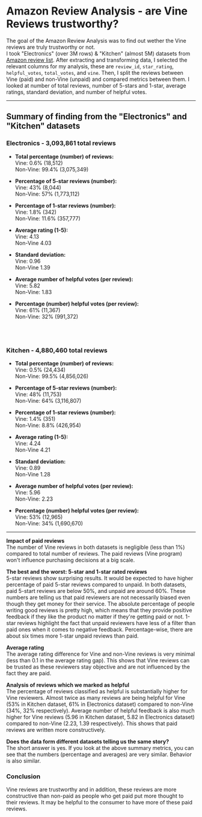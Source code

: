 # Amazon Review Analysis - are Vine Reviews trustworthy?

The goal of the Amazon Review Analysis was to find out wether the Vine reviews are truly trustworthy or not. <br>
I took "Electronics" (over 3M rows) & "Kitchen" (almost 5M) datasets from [Amazon review list](https://s3.amazonaws.com/amazon-reviews-pds/tsv/index.txt). After extracting and transforming data, I selected the relevant columns for my analysis, these are `review_id`, `star_rating`, `helpful_votes`, `total_votes`, and `vine`. Then, I split the reviews between Vine (paid) and non-Vine (unpaid) and compared metrics between them. I looked at number of total reviews, number of 5-stars and 1-star, average ratings, standard deviation, and number of helpful votes. <br>

---

## Summary of finding from the "Electronics" and "Kitchen" datasets <br>

### Electronics - 3,093,861 total reviews <br>

* **Total percentage (number) of reviews:** <br>
Vine:           0.6% (18,512) <br>
Non-Vine:       99.4% (3,075,349) <br>

* **Percentage of 5-star reviews (number):**    
Vine:           43% (8,044)<br>
Non-Vine:       57% (1,773,112)<br>

* **Percentage of 1-star reviews (number):**    
Vine:           1.8% (342)<br>
Non-Vine:       11.6% (357,777) <br>

* **Average rating (1-5):** <br>
Vine:           4.13 <br>
Non-Vine        4.03 <br>

* **Standard deviation:** <br>
Vine:           0.96 <br>
Non-Vine        1.39 <br>

* **Average number of helpful votes (per review):** <br>
Vine:           5.82 <br>
Non-Vine:       1.83 <br>

* **Percentage (number) helpful votes (per review):** <br>
Vine:           61% (11,367) <br>
Non-Vine:       32% (991,372) <br>
<br>
<br>

### Kitchen - 4,880,460 total reviews <br>

* **Total percentage (number) of reviews:** <br>
Vine:           0.5% (24,434) <br>
Non-Vine:       99.5% (4,856,026) <br>

* **Percentage of 5-star reviews (number):**   
Vine:           48% (11,753) <br>
Non-Vine:       64% (3,116,807) <br>

* **Percentage of 1-star reviews (number):**   
Vine:           1.4% (351)<br>
Non-Vine:       8.8% (426,954) <br>

* **Average rating (1-5):** <br>
Vine:           4.24<br>
Non-Vine        4.21 <br>

* **Standard deviation:** <br>
Vine:           0.89<br>
Non-Vine        1.28 <br>

* **Average number of helpful votes (per review):** <br>
Vine:           5.96<br>
Non-Vine:       2.23 <br>

* **Percentage (number) helpful votes (per review):** <br>
Vine:           53% (12,965)<br>
Non-Vine:       34% (1,690,670) <br>

---------

**Impact of paid reviews** <br>
The number of Vine reviews in both datasets is negligible (less than 1%) compared to total number of reviews. The paid reviews (Vine program) won't influence purchasing decisions at a big scale.  <br>

**The best and the worst: 5-star and 1-star rated reviews** <br>
5-star reviews show surprising results. It would be expected to have higher percentage of paid 5-star reviews compared to unpaid. In both datasets, paid 5-start reviews are below 50%, and unpaid are around 60%. These numbers are telling us that paid reviewers are not necessarily biased even though they get money for their service. The absolute percentage of people writing good reviews is pretty high, which means that they provide positive feedback if they like the product no matter if they're getting paid or not.
1-star reviews highlight the fact that unpaid reviewers have less of a filter than paid ones when it comes to negative feedback. Percentage-wise, there are about six times more 1-star unpaid reviews than paid. <br>

**Average rating** <br>
The average rating difference for Vine and non-Vine reviews is very minimal (less than 0.1 in the average rating gap). This shows that Vine reviews can be trusted as these reviewers stay objective and are not influenced by the fact they are paid. <br>

**Analysis of reviews which we marked as helpful** <br>
The percentage of reviews classified as helpful is substantially higher for Vine reviewers. Almost twice as many reviews are being helpful for Vine (53% in Kitchen dataset, 61% in Electronics dataset) compared to non-Vine (34%, 32% respectively). Average number of helpful feedback is also much higher for Vine reviews (5.96 in Kitchen dataset, 5.82 in Electronics dataset) compared to non-Vine (2.23, 1.39 respectively). This shows that paid reviews are written more constructively. <br>

**Does the data form different datasets telling us the same story?** <br>
The short answer is yes. If you look at the above summary metrics, you can see that the numbers (percentage and averages) are very similar. Behavior is also similar. <br>


### Conclusion <br>
Vine reviews are trustworthy and in addition, these reviews are more constructive than non-paid as people who get paid put more thought to their reviews. It may be helpful to the consumer to have more of these paid reviews.